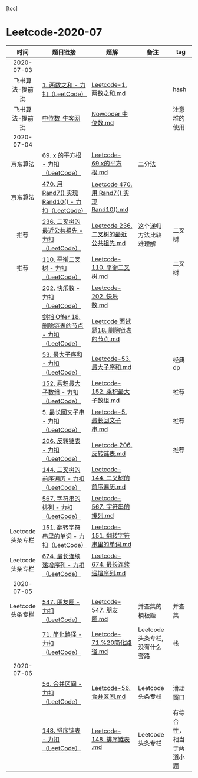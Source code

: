 [toc]

# Leetcode-2020-07


| 时间| 题目链接 | 题解| 备注| tag |
| :----: | ------------------------------------------------------------ | ---------------------------- | ----------------------------------------- | ------------ |
| 2020-07-03|||||
| 飞书算法-提前批 | [1. 两数之和 - 力扣（LeetCode）](https://leetcode-cn.com/problems/two-sum/)  | [Leetcode-1. 两数之和.md](Leetcode/Leetcode-1.%20两数之和.md) |       |    hash  | 
| 飞书算法-提前批 | [中位数_牛客网](https://www.nowcoder.com/practice/2364ff2463984f09904170cf6f67f69a?tpId=40&&tqId=21367&rp=1&ru=/activity/oj&qru=/ta/kaoyan/question-ranking) |[Nowcoder 中位数.md](Nowcoder/Nowcoder-中位数.md) |  | 注意堆的使用 |
| 2020-07-04 | || 
| 京东算法 | [69. x 的平方根 - 力扣（LeetCode）](https://leetcode-cn.com/problems/sqrtx/) | [Leetcode-69.x的平方根.md](Leetcode/Leetcode-69.%20x%20的平方根.md)| 二分法| 
|  京东算法 | [470. 用 Rand7() 实现 Rand10() - 力扣（LeetCode）](https://leetcode-cn.com/problems/implement-rand10-using-rand7/) | [Leetcode 470. 用 Rand7() 实现 Rand10().md](Leetcode/Leetcode%20470.%20用%20Rand7()%20实现%20Rand10().md) |       |      | 
| 推荐  |   [236. 二叉树的最近公共祖先 - 力扣（LeetCode）](https://leetcode-cn.com/problems/lowest-common-ancestor-of-a-binary-tree/)| [Leetcode 236. 二叉树的最近公共祖先.md](Leetcode/Leetcode%20236.%20二叉树的最近公共祖先.md) |     这个递归方法比较难理解  |  二叉树    | 
| 推荐 | [110. 平衡二叉树 - 力扣（LeetCode）](https://leetcode-cn.com/problems/balanced-binary-tree/)  | [Leetcode-110. 平衡二叉树.md](Leetcode/Leetcode-110.%20平衡二叉树.md) |       | 二叉树     | 
|  |  [202. 快乐数 - 力扣（LeetCode）](https://leetcode-cn.com/problems/happy-number/) | [Leetcode-202. 快乐数.md](Leetcode/Leetcode-202.%20快乐数.md) |       |      | 
|  | [剑指 Offer 18. 删除链表的节点 - 力扣（LeetCode）](https://leetcode-cn.com/problems/shan-chu-lian-biao-de-jie-dian-lcof/)  | [Leetcode 面试题18. 删除链表的节点.md](Leetcode/Leetcode-面试题18.%20删除链表的节点.md ) |       |      | 
|  | [53. 最大子序和 - 力扣（LeetCode）](https://leetcode-cn.com/problems/maximum-subarray/)  | [Leetcode-53. 最大子序和.md](Leetcode/Leetcode-53.%20最大子序和.md) |       |   经典 dp  | 
|  | [152. 乘积最大子数组 - 力扣（LeetCode）](https://leetcode-cn.com/problems/maximum-product-subarray/)  | [Leetcode-152. 乘积最大子数组.md](Leetcode/Leetcode-152.%20乘积最大子数组.md) |      |    推荐  | 
|  | [5. 最长回文子串 - 力扣（LeetCode）](https://leetcode-cn.com/problems/longest-palindromic-substring/submissions/)  | [Leetcode-5. 最长回文子串.md](Leetcode/Leetcode-5.%20最长回文子串.md) | |    推荐  | 
|  | [206. 反转链表 - 力扣（LeetCode）](https://leetcode-cn.com/problems/reverse-linked-list/) | [Leetcode 206. 反转链表.md]( Leetcode/Leetcode-206.%20反转链表.md ) | |    推荐  | 
|  | [144. 二叉树的前序遍历 - 力扣（LeetCode）](https://leetcode-cn.com/problems/binary-tree-preorder-traversal/)  | [Leetcode-144. 二叉树的前序遍历.md](Leetcode/Leetcode-144.%20二叉树的前序遍历.md) |       |      | 
|  |  [567. 字符串的排列 - 力扣（LeetCode）](https://leetcode-cn.com/problems/permutation-in-string/) | [Leetcode-567. 字符串的排列.md](Leetcode/Leetcode-567.%20字符串的排列.md) |       |      | 
| Leetcode 头条专栏 | [151. 翻转字符串里的单词 - 力扣（LeetCode）](https://leetcode-cn.com/problems/reverse-words-in-a-string/)  | [Leetcode-151. 翻转字符串里的单词.md](Leetcode/Leetcode-151.%20翻转字符串里的单词.md) |       |      | 
| Leetcode 头条专栏 |  [674. 最长连续递增序列 - 力扣（LeetCode）](https://leetcode-cn.com/problems/longest-continuous-increasing-subsequence/) | [Leetcode-674. 最长连续递增序列.md](Leetcode/Leetcode-674.%20最长连续递增序列.md) |       |      | 
| 2020-07-05|||||
| Leetcode 头条专栏 |   [547. 朋友圈 - 力扣（LeetCode）](https://leetcode-cn.com/problems/friend-circles/) | [Leetcode-547. 朋友圈.md](Leetcode/Leetcode-547.%20朋友圈.md) |   并查集的模板题    |  并查集    | 
| | [71. 简化路径 - 力扣（LeetCode）](https://leetcode-cn.com/problems/simplify-path/) | [Leetcode-71.%20简化路径.md](Leetcode/Leetcode-71.%20简化路径.md) | Leetcode 头条专栏, 没有什么套路| 栈|
| 2020-07-06|||||
|  | [56. 合并区间 - 力扣（LeetCode）](https://leetcode-cn.com/problems/merge-intervals/) | [Leetcode-56. 合并区间.md](Leetcode/Leetcode-56.%20合并区间.md) |   Leetcode 头条专栏    |   滑动窗口   | 
|  | [148. 排序链表 - 力扣（LeetCode）](https://leetcode-cn.com/problems/sort-list/)  | [Leetcode-148. 排序链表 .md](Leetcode/Leetcode-148.%20排序链表%20.md) |     Leetcode 头条专栏  |   有综合性，相当于两道小题   | 
